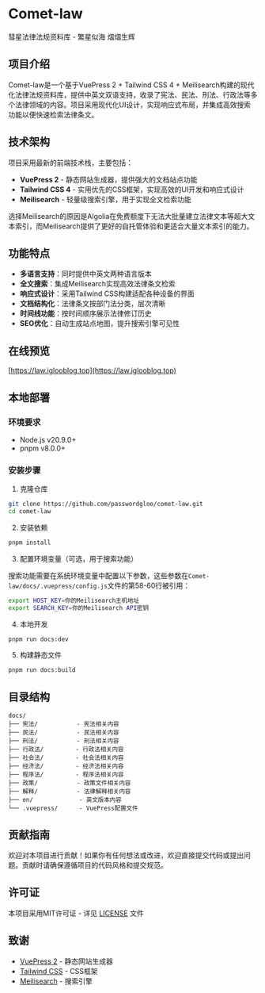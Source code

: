 # Comet-law

彗星法律法规资料库 - 繁星似海 熠熠生辉

## 项目介绍

Comet-law是一个基于VuePress 2 + Tailwind CSS 4 + Meilisearch构建的现代化法律法规资料库，提供中英文双语支持，收录了宪法、民法、刑法、行政法等多个法律领域的内容。项目采用现代化UI设计，实现响应式布局，并集成高效搜索功能以便快速检索法律条文。

## 技术架构

项目采用最新的前端技术栈，主要包括：
- **VuePress 2** - 静态网站生成器，提供强大的文档站点功能
- **Tailwind CSS 4** - 实用优先的CSS框架，实现高效的UI开发和响应式设计
- **Meilisearch** - 轻量级搜索引擎，用于实现全文检索功能

选择Meilisearch的原因是Algolia在免费额度下无法大批量建立法律文本等超大文本索引，而Meilisearch提供了更好的自托管体验和更适合大量文本索引的能力。

## 功能特点

- **多语言支持**：同时提供中英文两种语言版本
- **全文搜索**：集成Meilisearch实现高效法律条文检索
- **响应式设计**：采用Tailwind CSS构建适配各种设备的界面
- **文档结构化**：法律条文按部门法分类，层次清晰
- **时间线功能**：按时间顺序展示法律修订历史
- **SEO优化**：自动生成站点地图，提升搜索引擎可见性

## 在线预览

[https://law.iglooblog.top](https://law.iglooblog.top)

## 本地部署

### 环境要求
- Node.js v20.9.0+ 
- pnpm v8.0.0+

### 安装步骤

1. 克隆仓库
```bash
git clone https://github.com/passwordgloo/comet-law.git
cd comet-law
```

2. 安装依赖
```bash
pnpm install
```

3. 配置环境变量（可选，用于搜索功能）

搜索功能需要在系统环境变量中配置以下参数，这些参数在`Comet-law/docs/.vuepress/config.js`文件的第58-60行被引用：
```bash
export HOST_KEY=你的Meilisearch主机地址
export SEARCH_KEY=你的Meilisearch API密钥
```

4. 本地开发
```bash
pnpm run docs:dev
```

5. 构建静态文件
```bash
pnpm run docs:build
```

## 目录结构

```
docs/
├── 宪法/           - 宪法相关内容
├── 民法/           - 民法相关内容
├── 刑法/           - 刑法相关内容
├── 行政法/         - 行政法相关内容
├── 社会法/         - 社会法相关内容
├── 经济法/         - 经济法相关内容
├── 程序法/         - 程序法相关内容
├── 政策/           - 政策文件相关内容
├── 解释/           - 法律解释相关内容
├── en/             - 英文版本内容
└── .vuepress/      - VuePress配置文件
```

## 贡献指南

欢迎对本项目进行贡献！如果你有任何想法或改进，欢迎直接提交代码或提出问题。贡献时请确保遵循项目的代码风格和提交规范。

## 许可证

本项目采用MIT许可证 - 详见 [LICENSE](LICENSE) 文件

## 致谢

- [VuePress 2](https://v2.vuepress.vuejs.org/) - 静态网站生成器
- [Tailwind CSS](https://tailwindcss.com/) - CSS框架
- [Meilisearch](https://www.meilisearch.com/) - 搜索引擎